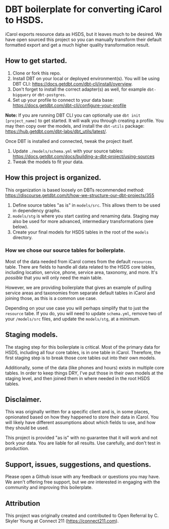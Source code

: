 # DBT boilerplate for converting iCarol to HSDS.

iCarol exports resource data as HSDS, but it leaves much to be desired. We have open sourced this project so you can manually transform their default formatted export and get a much higher quality transformation result.

## How to get started.

1. Clone or fork this repo.
2. Install DBT on your local or deployed environment(s). You will be using DBT CLI: https://docs.getdbt.com/dbt-cli/install/overview.
3. Don't forget to install the correct adapter(s) as well, for example `dbt-bigquery` or `dbt-postgres`.
4. Set up your profile to connect to your data base: https://docs.getdbt.com/dbt-cli/configure-your-profile

**Note:** If you are running DBT CLI you can optionally use `dbt init [project_name]` to get started. It will walk you through creating a profile. You may then copy over the models, and install the `dbt-utils` package: https://hub.getdbt.com/dbt-labs/dbt_utils/latest/.

Once DBT is installed and connected, tweak the project itself.
1. Update `./models/schema.yml` with your source tables: https://docs.getdbt.com/docs/building-a-dbt-project/using-sources
2. Tweak the models to fit your data.

## How this project is organized.
This organization is based loosely on DBTs recommended method: https://discourse.getdbt.com/t/how-we-structure-our-dbt-projects/355

1. Define source tables "as is" in `models/src`. This allows them to be used in dependency graphs.
2. `models/stg` is where you start casting and renaming data. Staging may also be used for more advanced, intermediary transformations (see below).
3. Create your final models for HSDS tables in the root of the `models` directory.

### How we chose our source tables for boilerplate.

Most of the data needed from iCarol comes from the default `resources` table. There are fields to handle all data related to the HSDS core tables, including location, service, phone, service area, taxonomy, and more. It's _possible_ that you will only need the main table.

However, we are providing boilerplate that gives an example of pulling service areas and taxonomies from separate default tables in iCarol and joining those, as this is a common use case.

Depending on your use case you will perhaps simplify that to just the `resource` tabe. If you do, you will need to update `schema.yml`, remove two of your `/models/src` files, and update the `models/stg`, at a minimum.

## Staging models.

The staging step for this boilerplate is critical. Most of the primary data for HSDS, including all four core tables, is in one table in iCarol. Therefore, the first staging step is to break those core tables out into their own models.

Additionally, some of the data (like phones and hours) exists in multiple core tables. In order to keep things DRY, I've put those in their own models at the staging level, and then joined them in where needed in the root HSDS tables.

## Disclaimer.

This was originally written for a specific client and is, in some places, opnionated based on how they happened to store their data in iCarol. You will likely have different assumptions about which fields to use, and how they should be used.

This project is provided "as is" with no guarantee that it will work and not bork your data. You are liable for all results. Use carefully, and don't test in production.

## Support, issues, suggestions, and questions.

Please open a Github issue with any feedback or questions you may have. We aren't offering free support, but we _are_ interested in engaging with the community and improving this boilerplate.

## Attribution

This project was originally created and contributed to Open Referral by C. Skyler Young at Connect 211 (https://connect211.com).